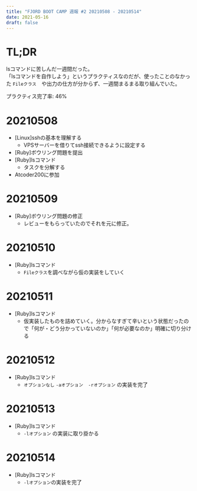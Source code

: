 ```yaml
---
title: "FJORD BOOT CAMP 週報 #2 20210508 - 20210514"
date: 2021-05-16
draft: false
---
```

# TL;DR

lsコマンドに苦しんだ一週間だった。  
「lsコマンドを自作しよう」というプラクティスなのだが、使ったことのなかった `Fileクラス`　や出力の仕方が分からず、一週間まるまる取り組んでいた。  

プラクティス完了率: 46%

# 20210508

- [Linux]sshの基本を理解する
  - VPSサーバーを借りてssh接続できるように設定する
- [Ruby]ボウリング問題を提出
- [Ruby]lsコマンド
  - タスクを分解する
- Atcoder200に参加

# 20210509

- [Ruby]ボウリング問題の修正
  - レビューをもらっていたのでそれを元に修正。

# 20210510

- [Ruby]lsコマンド
  - `Fileクラス`を調べながら仮の実装をしていく

# 20210511

- [Ruby]lsコマンド
  - 仮実装したものを詰めていく。分からなすぎて辛いという状態だったので「何が・どう分かっていないのか」「何が必要なのか」明確に切り分ける

# 20210512

- [Ruby]lsコマンド
  - `オプションなし` `-aオプション`　`-rオプション` の実装を完了

# 20210513

- [Ruby]lsコマンド
  - `-lオプション` の実装に取り掛かる

# 20210514

- [Ruby]lsコマンド
  - `-lオプション`の実装を完了
